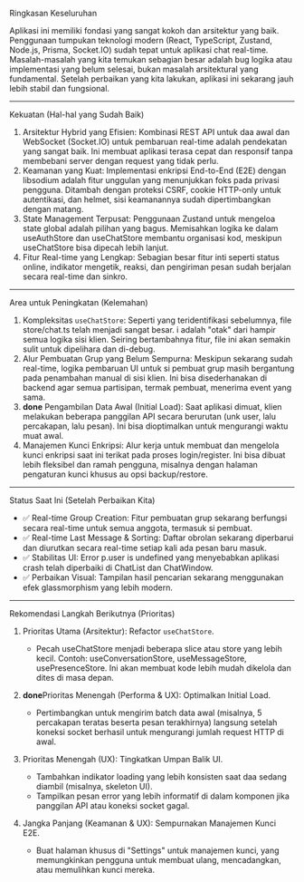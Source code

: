 Ringkasan Keseluruhan

  Aplikasi ini memiliki fondasi yang sangat kokoh dan arsitektur 
  yang baik. Penggunaan tumpukan teknologi modern (React,
  TypeScript, Zustand, Node.js, Prisma, Socket.IO) sudah tepat
  untuk aplikasi chat real-time. Masalah-masalah yang kita
  temukan sebagian besar adalah bug logika atau implementasi yang
   belum selesai, bukan masalah arsitektural yang fundamental.
  Setelah perbaikan yang kita lakukan, aplikasi ini sekarang jauh
   lebih stabil dan fungsional.

  ---

  Kekuatan (Hal-hal yang Sudah Baik)

   1. Arsitektur Hybrid yang Efisien: Kombinasi REST API untuk daa
      awal dan WebSocket (Socket.IO) untuk pembaruan real-time
      adalah pendekatan yang sangat baik. Ini membuat aplikasi
      terasa cepat dan responsif tanpa membebani server dengan
      request yang tidak perlu.
   2. Keamanan yang Kuat: Implementasi enkripsi End-to-End (E2E)
      dengan libsodium adalah fitur unggulan yang menunjukkan foks
      pada privasi pengguna. Ditambah dengan proteksi CSRF, cookie
      HTTP-only untuk autentikasi, dan helmet, sisi keamanannya
      sudah dipertimbangkan dengan matang.
   3. State Management Terpusat: Penggunaan Zustand untuk mengeloa
      state global adalah pilihan yang bagus. Memisahkan logika ke
      dalam useAuthStore dan useChatStore membantu organisasi kod,
      meskipun useChatStore bisa dipecah lebih lanjut.
   4. Fitur Real-time yang Lengkap: Sebagian besar fitur inti
      seperti status online, indikator mengetik, reaksi, dan
      pengiriman pesan sudah berjalan secara real-time dan sinkro.

  ---

  Area untuk Peningkatan (Kelemahan)

   1. Kompleksitas `useChatStore`: Seperti yang teridentifikasi
      sebelumnya, file store/chat.ts telah menjadi sangat besar. i
       adalah "otak" dari hampir semua logika sisi klien. Seiring
      bertambahnya fitur, file ini akan semakin sulit untuk
      dipelihara dan di-debug.
   2. Alur Pembuatan Grup yang Belum Sempurna: Meskipun sekarang
      sudah real-time, logika pembaruan UI untuk si pembuat grup
      masih bergantung pada penambahan manual di sisi klien. Ini
      bisa disederhanakan di backend agar semua partisipan, termak
       pembuat, menerima event yang sama.
   3. **done** Pengambilan Data Awal (Initial Load): Saat aplikasi dimuat,
      klien melakukan beberapa panggilan API secara berurutan (unk
       user, lalu percakapan, lalu pesan). Ini bisa dioptimalkan
      untuk mengurangi waktu muat awal.
   4. Manajemen Kunci Enkripsi: Alur kerja untuk membuat dan
      mengelola kunci enkripsi saat ini terikat pada proses
      login/register. Ini bisa dibuat lebih fleksibel dan ramah
      pengguna, misalnya dengan halaman pengaturan kunci khusus au
       opsi backup/restore.

  ---

  Status Saat Ini (Setelah Perbaikan Kita)

   - ✅ Real-time Group Creation: Fitur pembuatan grup sekarang
     berfungsi secara real-time untuk semua anggota, termasuk si
     pembuat.
   - ✅ Real-time Last Message & Sorting: Daftar obrolan sekarang
     diperbarui dan diurutkan secara real-time setiap kali ada
     pesan baru masuk.
   - ✅ Stabilitas UI: Error p.user is undefined yang menyebabkan
     aplikasi crash telah diperbaiki di ChatList dan ChatWindow.
   - ✅ Perbaikan Visual: Tampilan hasil pencarian sekarang
     menggunakan efek glassmorphism yang lebih modern.

  ---

  Rekomendasi Langkah Berikutnya (Prioritas)

   1. Prioritas Utama (Arsitektur): Refactor `useChatStore`.
       - Pecah useChatStore menjadi beberapa slice atau store yang
         lebih kecil. Contoh: useConversationStore,
         useMessageStore, usePresenceStore. Ini akan membuat kode
         lebih mudah dikelola dan dites di masa depan.

   2. **done**Prioritas Menengah (Performa & UX): Optimalkan Initial Load.
       - Pertimbangkan untuk mengirim batch data awal (misalnya, 5
          percakapan teratas beserta pesan terakhirnya) langsung
         setelah koneksi socket berhasil untuk mengurangi jumlah
         request HTTP di awal.

   3. Prioritas Menengah (UX): Tingkatkan Umpan Balik UI.
       - Tambahkan indikator loading yang lebih konsisten saat daa
          sedang diambil (misalnya, skeleton UI).
       - Tampilkan pesan error yang lebih informatif di dalam
         komponen jika panggilan API atau koneksi socket gagal.

   4. Jangka Panjang (Keamanan & UX): Sempurnakan Manajemen Kunci 
      E2E.
       - Buat halaman khusus di "Settings" untuk manajemen kunci,
         yang memungkinkan pengguna untuk membuat ulang,
         mencadangkan, atau memulihkan kunci mereka.